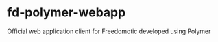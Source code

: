 fd-polymer-webapp
=================

Official web application client for Freedomotic developed using Polymer
